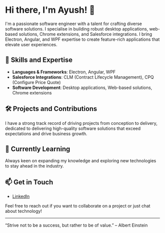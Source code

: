 # Hi there, I'm Ayush! 👋

I'm a passionate software engineer with a talent for crafting diverse software solutions. I specialise in building robust desktop applications, web-based solutions, Chrome extensions, and Salesforce integrations. I bring Electron, Angular, and WPF expertise to create feature-rich applications that elevate user experiences.

## 🚀 Skills and Expertise
- **Languages & Frameworks**: Electron, Angular, WPF
- **Salesforce Integrations**: CLM (Contract Lifecycle Management), CPQ (Configure Price Quote)
- **Software Development**: Desktop applications, Web-based solutions, Chrome extensions

## 🛠️ Projects and Contributions
I have a strong track record of driving projects from conception to delivery, dedicated to delivering high-quality software solutions that exceed expectations and drive business growth.

## 🌱 Currently Learning
Always keen on expanding my knowledge and exploring new technologies to stay ahead in the industry.

## 📫 Get in Touch
- [LinkedIn](https://www.linkedin.com/in/asucl/)

Feel free to reach out if you want to collaborate on a project or just chat about technology!

---
“Strive not to be a success, but rather to be of value.” – Albert Einstein


<!---
asucls/asucls is a ✨ special ✨ repository because its `README.md` (this file) appears on your GitHub profile.
You can click the Preview link to take a look at your changes.
--->

